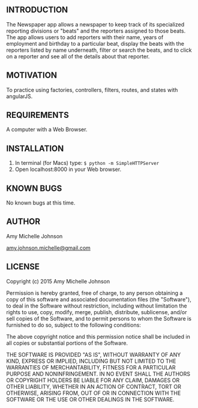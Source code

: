 INTRODUCTION
------------
The Newspaper app allows a newspaper to keep track of its specialized reporting divisions or "beats" and the reporters assigned to those beats. The app allows users to add reporters with their name, years of employment and birthday to a particular beat, display the beats with the reporters listed by name underneath, filter or search the beats, and to click on a reporter and see all of the details about that reporter.

MOTIVATION
------------
To practice using factories, controllers, filters, routes, and states with angularJS.

REQUIREMENTS
------------
A computer with a Web Browser.


INSTALLATION
--------------
1. In terminal (for Macs) type:
``$ python -m SimpleHTTPServer``
2. Open localhost:8000 in your Web browser.

KNOWN BUGS
---------
No known bugs at this time.

AUTHOR
-------
Amy Michelle Johnson

amy.johnson.michelle@gmail.com

LICENSE
-------

Copyright (c) 2015  Amy Michelle Johnson

Permission is hereby granted, free of charge, to any person obtaining a copy of this software and associated documentation files (the "Software"), to deal in the Software without restriction, including without limitation the rights to use, copy, modify, merge, publish, distribute, sublicense, and/or sell copies of the Software, and to permit persons to whom the Software is furnished to do so, subject to the following conditions:

The above copyright notice and this permission notice shall be included in all copies or substantial portions of the Software.

THE SOFTWARE IS PROVIDED "AS IS", WITHOUT WARRANTY OF ANY KIND, EXPRESS OR IMPLIED, INCLUDING BUT NOT LIMITED TO THE WARRANTIES OF MERCHANTABILITY, FITNESS FOR A PARTICULAR PURPOSE AND NONINFRINGEMENT. IN NO EVENT SHALL THE AUTHORS OR COPYRIGHT HOLDERS BE LIABLE FOR ANY CLAIM, DAMAGES OR OTHER LIABILITY, WHETHER IN AN ACTION OF CONTRACT, TORT OR OTHERWISE, ARISING FROM, OUT OF OR IN CONNECTION WITH THE SOFTWARE OR THE USE OR OTHER DEALINGS IN THE SOFTWARE.

